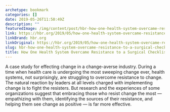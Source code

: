 ```yaml
---
archetype: bookmark
categories: []
date: 2019-05-26T11:50:49Z
description: ""
featuredImage: /img/content/post/hbr-how-one-health-system-overcame-resistance-to-a-surgical-checklist.jpg
link: https://hbr.org/2019/05/how-one-health-system-overcame-resistance-to-a-surgical-checklist
linkBrand: hbr.org
linkOriginal: https://hbr.org/2019/05/how-one-health-system-overcame-resistance-to-a-surgical-checklist
slug: hbr-how-one-health-system-overcame-resistance-to-a-surgical-checklist
title: How One Health System Overcame Resistance to a Surgical Checklist
---
```

A case study for effecting change in a change-averse industry. During a time when health care is undergoing the most sweeping change ever, health systems, not surprisingly, are struggling to overcome resistance to change. The natural reaction by leaders at all levels charged with implementing change is to fight the resisters. But research and the experiences of some organizations suggest that embracing those who resist change the most — empathizing with them, identifying the sources of their resistance, and helping them see change as positive — is far more effective.